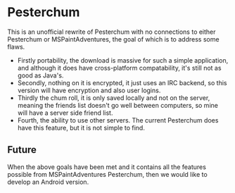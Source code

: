 Pesterchum
==========
This is an unofficial rewrite of Pesterchum with no connections to either Pesterchum or MSPaintAdventures,
the goal of which is to address some flaws.
* Firstly portability, the download is massive for such a simple application, 
and although it does have cross-platform compatability, 
it's still not as good as Java's. 
* Secondly, nothing on it is encrypted, 
it just uses an IRC backend, so this version will have encryption and also user logins. 
* Thirdly the chum roll, it is only saved locally and not on the server, 
meaning the friends list doesn't go well between computers, so mine will have a server side friend list. 
* Fourth, the ability to use other servers. The current Pesterchum does have this feature, but it is not simple to find.

Future
------
When the above goals have been met and it contains all the features possible from
MSPaintAdventures Pesterchum, then we would like to develop an Android version.


